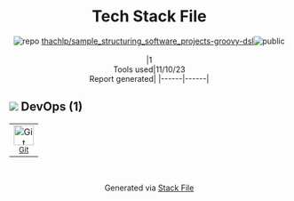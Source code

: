 <!--
--- Readme.md Snippet without images Start ---
## Tech Stack
thachlp/sample_structuring_software_projects-groovy-dsl is built on the following main stack:

Full tech stack [here](/techstack.md)
--- Readme.md Snippet without images End ---

--- Readme.md Snippet with images Start ---
## Tech Stack
thachlp/sample_structuring_software_projects-groovy-dsl is built on the following main stack:

Full tech stack [here](/techstack.md)
--- Readme.md Snippet with images End ---
-->
<div align="center">

# Tech Stack File
![](https://img.stackshare.io/repo.svg "repo") [thachlp/sample_structuring_software_projects-groovy-dsl](https://github.com/thachlp/sample_structuring_software_projects-groovy-dsl)![](https://img.stackshare.io/public_badge.svg "public")
<br/><br/>
|1<br/>Tools used|11/10/23 <br/>Report generated|
|------|------|
</div>

## <img src='https://img.stackshare.io/devops.svg'/> DevOps (1)
<table><tr>
  <td align='center'>
  <img width='36' height='36' src='https://img.stackshare.io/service/1046/git.png' alt='Git'>
  <br>
  <sub><a href="http://git-scm.com/">Git</a></sub>
  <br>
  <sub></sub>
</td>

</tr>
</table>

<br/>
<div align='center'>

Generated via [Stack File](https://github.com/apps/stack-file)
